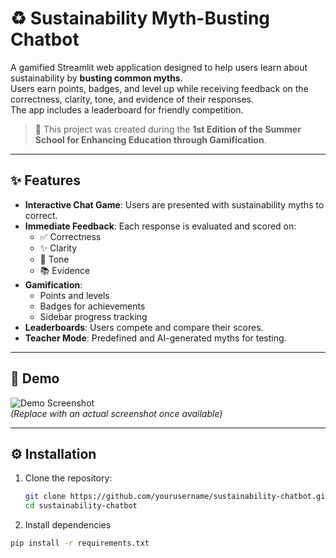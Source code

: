 # ♻️ Sustainability Myth-Busting Chatbot

A gamified Streamlit web application designed to help users learn about sustainability by **busting common myths**.  
Users earn points, badges, and level up while receiving feedback on the correctness, clarity, tone, and evidence of their responses.  
The app includes a leaderboard for friendly competition.

> 🏫 This project was created during the **1st Edition of the Summer School for Enhancing Education through Gamification**.

---

## ✨ Features

- **Interactive Chat Game**: Users are presented with sustainability myths to correct.
- **Immediate Feedback**: Each response is evaluated and scored on:
  - ✅ Correctness  
  - ✨ Clarity  
  - 🤝 Tone  
  - 📚 Evidence  
- **Gamification**:
  - Points and levels
  - Badges for achievements
  - Sidebar progress tracking
- **Leaderboards**: Users compete and compare their scores.
- **Teacher Mode**: Predefined and AI-generated myths for testing.

---

## 📸 Demo

![Demo Screenshot](demo_screenshot.png)  
*(Replace with an actual screenshot once available)*

---

## ⚙️ Installation

1. Clone the repository:
   ```bash
   git clone https://github.com/yourusername/sustainability-chatbot.git
   cd sustainability-chatbot
2. Install dependencies
  ```bash
  pip install -r requirements.txt



